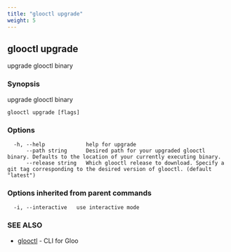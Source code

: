 ```yaml
---
title: "glooctl upgrade"
weight: 5
---
```

## glooctl upgrade

upgrade glooctl binary

### Synopsis

upgrade glooctl binary

```
glooctl upgrade [flags]
```

### Options

```
  -h, --help             help for upgrade
      --path string      Desired path for your upgraded glooctl binary. Defaults to the location of your currently executing binary.
      --release string   Which glooctl release to download. Specify a git tag corresponding to the desired version of glooctl. (default "latest")
```

### Options inherited from parent commands

```
  -i, --interactive   use interactive mode
```

### SEE ALSO

* [glooctl](glooctl.md)	 - CLI for Gloo

